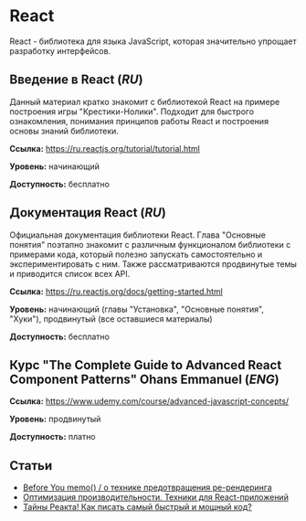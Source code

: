 # React
React - библиотека для языка JavaScript, которая значительно упрощает разработку интерфейсов.

## Введение в React (*RU*)

Данный материал кратко знакомит с библиотекой React на примере построения игры "Крестики-Нолики". Подходит для быстрого ознакомления, понимания принципов работы React и построения основы знаний библиотеки.

**Ссылка:** https://ru.reactjs.org/tutorial/tutorial.html

**Уровень:** начинающий

**Доступность:** бесплатно

## Документация React (*RU*)

Официальная документация библиотеки React. Глава "Основные понятия" поэтапно знакомит с различным функционалом библиотеки с примерами кода, который полезно запускать самостоятельно и экспериментировать с ним. Также рассматриваются продвинутые темы и приводится список всех API.

**Ссылка:** https://ru.reactjs.org/docs/getting-started.html

**Уровень:** начинающий (главы "Установка", "Основные понятия", "Хуки"), продвинутый (все оставшиеся материалы)

**Доступность:** бесплатно

## Курс "The Complete Guide to Advanced React Component Patterns" Ohans Emmanuel (*ENG*)

**Ссылка:** https://www.udemy.com/course/advanced-javascript-concepts/

**Уровень:** продвинутый

**Доступность:** платно

## Статьи

- [Before You memo() / о технике предотвращения ре-рендеринга](https://overreacted.io/before-you-memo/)
- [Оптимизация производительности. Техники для React-приложений](https://youtu.be/1NVjJBrG4gQ)
- [Тайны Реакта! Как писать самый быстрый и мощный код?](https://youtu.be/NDGINHbYquw)